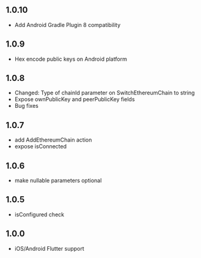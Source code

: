## 1.0.10

- Add Android Gradle Plugin 8 compatibility

## 1.0.9

- Hex encode public keys on Android platform

## 1.0.8

- Changed: Type of chainId parameter on SwitchEthereumChain to string
- Expose ownPublicKey and peerPublicKey fields
- Bug fixes

## 1.0.7

- add AddEthereumChain action
- expose isConnected

## 1.0.6

- make nullable parameters optional

## 1.0.5

- isConfigured check

## 1.0.0

- iOS/Android Flutter support

